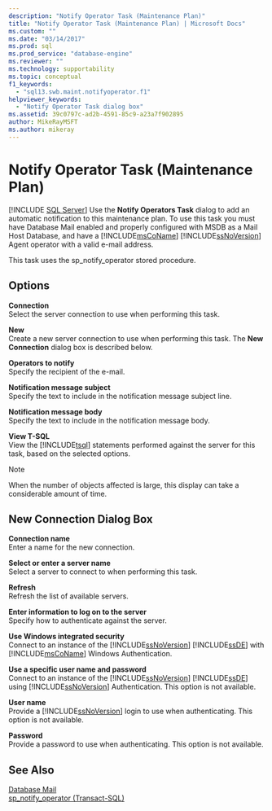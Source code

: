 ```yaml
---
description: "Notify Operator Task (Maintenance Plan)"
title: "Notify Operator Task (Maintenance Plan) | Microsoft Docs"
ms.custom: ""
ms.date: "03/14/2017"
ms.prod: sql
ms.prod_service: "database-engine"
ms.reviewer: ""
ms.technology: supportability
ms.topic: conceptual
f1_keywords: 
  - "sql13.swb.maint.notifyoperator.f1"
helpviewer_keywords: 
  - "Notify Operator Task dialog box"
ms.assetid: 39c0797c-ad2b-4591-85c9-a23a7f902895
author: MikeRayMSFT
ms.author: mikeray
---
```

# Notify Operator Task (Maintenance Plan)
 [!INCLUDE [SQL Server](../../includes/applies-to-version/sqlserver.md)]
  Use the **Notify Operators Task** dialog to add an automatic notification to this maintenance plan. To use this task you must have Database Mail enabled and properly configured with MSDB as a Mail Host Database, and have a [!INCLUDE[msCoName](../../includes/msconame-md.md)] [!INCLUDE[ssNoVersion](../../includes/ssnoversion-md.md)] Agent operator with a valid e-mail address.  
  
 This task uses the sp_notify_operator stored procedure.  
  
## Options  
 **Connection**  
 Select the server connection to use when performing this task.  
  
 **New**  
 Create a new server connection to use when performing this task. The **New Connection** dialog box is described below.  
  
 **Operators to notify**  
 Specify the recipient of the e-mail.  
  
 **Notification message subject**  
 Specify the text to include in the notification message subject line.  
  
 **Notification message body**  
 Specify the text to include in the notification message body.  
  
 **View T-SQL**  
 View the [!INCLUDE[tsql](../../includes/tsql-md.md)] statements performed against the server for this task, based on the selected options.  
  
> [!NOTE]  
>  When the number of objects affected is large, this display can take a considerable amount of time.  
  
## New Connection Dialog Box  
 **Connection name**  
 Enter a name for the new connection.  
  
 **Select or enter a server name**  
 Select a server to connect to when performing this task.  
  
 **Refresh**  
 Refresh the list of available servers.  
  
 **Enter information to log on to the server**  
 Specify how to authenticate against the server.  
  
 **Use Windows integrated security**  
 Connect to an instance of the [!INCLUDE[ssNoVersion](../../includes/ssnoversion-md.md)] [!INCLUDE[ssDE](../../includes/ssde-md.md)] with [!INCLUDE[msCoName](../../includes/msconame-md.md)] Windows Authentication.  
  
 **Use a specific user name and password**  
 Connect to an instance of the [!INCLUDE[ssNoVersion](../../includes/ssnoversion-md.md)] [!INCLUDE[ssDE](../../includes/ssde-md.md)] using [!INCLUDE[ssNoVersion](../../includes/ssnoversion-md.md)] Authentication. This option is not available.  
  
 **User name**  
 Provide a [!INCLUDE[ssNoVersion](../../includes/ssnoversion-md.md)] login to use when authenticating. This option is not available.  
  
 **Password**  
 Provide a password to use when authenticating. This option is not available.  
  
## See Also  
 [Database Mail](../../relational-databases/database-mail/database-mail.md)   
 [sp_notify_operator &#40;Transact-SQL&#41;](../../relational-databases/system-stored-procedures/sp-notify-operator-transact-sql.md)  
  
  
